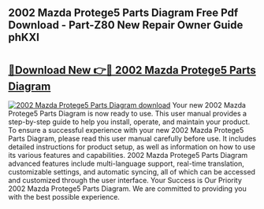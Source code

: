## 2002 Mazda Protege5 Parts Diagram Free Pdf Download - Part-Z80 New Repair Owner Guide phKXI

# <h2><a href="http://dfkfexf.blite.top/?on=2002+Mazda+Protege5+Parts+Diagram">🔗Download New 👉🔴 2002 Mazda Protege5 Parts Diagram</a></h2>

[![2002 Mazda Protege5 Parts Diagram download](https://i.imgur.com/lujVjoI.png)](http://dfkfexf.blite.top/?on=2002+Mazda+Protege5+Parts+Diagram)
Your new 2002 Mazda Protege5 Parts Diagram is now ready to use. This user manual provides a step-by-step guide to help you install, operate, and maintain your product. To ensure a successful experience with your new 2002 Mazda Protege5 Parts Diagram, please read this user manual carefully before use. It includes detailed instructions for product setup, as well as information on how to use its various features and capabilities. 2002 Mazda Protege5 Parts Diagram advanced features include multi-language support, real-time translation, customizable settings, and automatic syncing, all of which can be accessed and customized through the user interface. Your Success is Our Priority 2002 Mazda Protege5 Parts Diagram. We are committed to providing you with the best possible experience.
